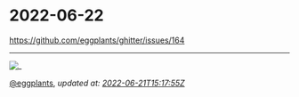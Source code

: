 # 2022-06-22

<https://github.com/eggplants/ghitter/issues/164>

---

![_](https://github.githubassets.com/images/mona-loading-default.gif)

[@eggplants](https://github.com/eggplants), *updated at: [2022-06-21T15:17:55Z](https://github.com/eggplants/ghitter/issues/164#issue-1278608252)*
